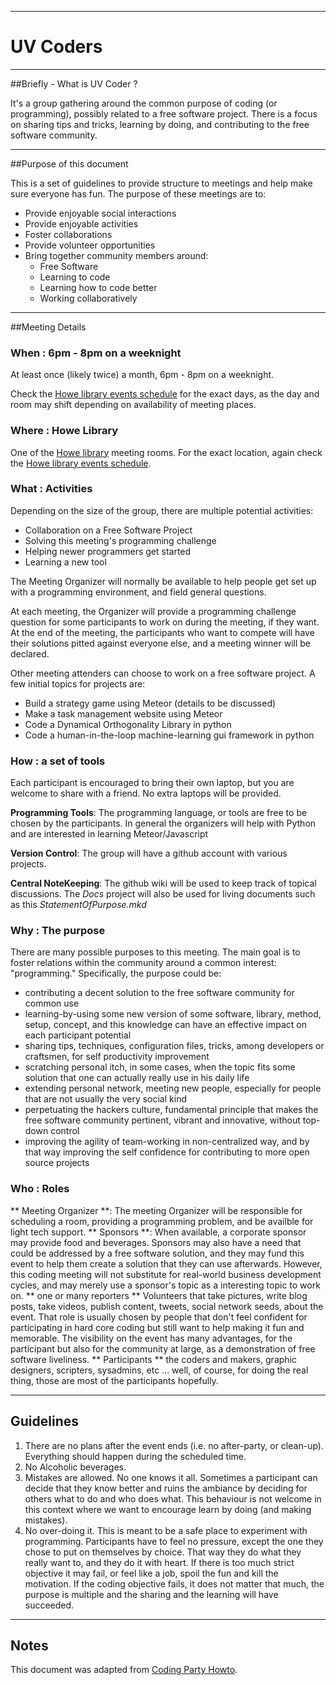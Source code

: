 ------------------------
# UV Coders
-----------------------------------
##Briefly - What is UV Coder ?

It's a group gathering around the common purpose of coding (or programming), possibly related to a free software project. There is a focus on sharing tips and tricks, learning by doing, and contributing to the free software community.

---------------------------
##Purpose of this document

This is a set of guidelines to provide structure to meetings and help make sure everyone has fun. The purpose of these meetings are to:

* Provide enjoyable social interactions
* Provide enjoyable activities
* Foster collaborations 
* Provide volunteer opportunities
* Bring together community members around:
    * Free Software
    * Learning to code
    * Learning how to code better
    * Working collaboratively


-------------------------
##Meeting Details

### When : 6pm - 8pm on a weeknight

At least once (likely twice) a month, 6pm - 8pm on a weeknight. 

Check the [Howe library events schedule](http://www.thehowe.org/right.php/pid/2/sid/1) for the exact days, as the day and room may shift depending on availability of meeting places. 

### Where : Howe Library

One of the [Howe library](http://www.thehowe.org) meeting rooms. For the exact location, again check the [Howe library events schedule](http://www.thehowe.org/right.php/pid/2/sid/1).

### What : Activities

Depending on the size of the group, there are multiple potential activities:

* Collaboration on a Free Software Project
* Solving this meeting's programming challenge
* Helping newer programmers get started
* Learning a new tool

The Meeting Organizer will normally be available to help people get set up with a programming environment, and field general questions.

At each meeting, the Organizer will provide a programming challenge question for some participants to work on during the meeting, if they want. At the end of the meeting, the participants who want to compete will have their solutions pitted against everyone else, and a meeting winner will be declared. 

Other meeting attenders can choose to work on a free software project. A few initial topics for projects are:

* Build a strategy game using Meteor (details to be discussed)
* Make a task management website using Meteor
* Code a Dynamical Orthogonality Library in python
* Code a human-in-the-loop machine-learning gui framework in python

### How : a set of tools
Each participant is encouraged to bring their own laptop, but you are welcome to share with a friend. No extra laptops will be provided. 

**Programming Tools**: The programming language, or tools are free to be chosen by the participants. In general the organizers will help with Python and are interested in learning Meteor/Javascript

**Version Control**: The group will have a github account with various projects.

**Central NoteKeeping**: The github wiki will be used to keep track of topical discussions. The *Docs* project will also be used for living documents such as this *StatementOfPurpose.mkd*

### Why : The purpose
There are many possible purposes to this meeting. The main goal is to foster relations within the community around a common interest: "programming." Specifically, the purpose could be:

*    contributing a decent solution to the free software community for common use
*    learning-by-using some new version of some software, library, method, setup, concept, and this knowledge can have an effective impact on each participant potential
*    sharing tips, techniques, configuration files, tricks, among developers or craftsmen, for self productivity improvement
*    scratching personal itch, in some cases, when the topic fits some solution that one can actually really use in his daily life
*    extending personal network, meeting new people, especially for people that are not usually the very social kind
*    perpetuating the hackers culture, fundamental principle that makes the free software community pertinent, vibrant and innovative, without top-down control
*    improving the agility of team-working in non-centralized way, and by that way improving the self confidence for contributing to more open source projects

### Who : Roles

** Meeting Organizer **: The meeting Organizer will be responsible for scheduling a room, providing a programming problem, and be availble for light tech support. 
** Sponsors **: When available, a corporate sponsor may provide food and beverages. Sponsors may also have a need that could be addressed by a free software solution, and they may fund this event to help them create a solution that they can use afterwards. However, this coding meeting will not substitute for real-world business development cycles, and may merely use a sponsor's topic as a interesting topic to work on.
** one or many reporters ** Volunteers that take pictures, write blog posts, take videos, publish content, tweets, social network seeds, about the event. That role is usually chosen by people that don't feel confident for participating in hard core coding but still want to help making it fun and memorable. The visibility on the event has many advantages, for the participant but also for the community at large, as a demonstration of free software liveliness.
** Participants ** the coders and makers, graphic designers, scripters, sysadmins, etc ... well, of course, for doing the real thing, those are most of the participants hopefully.

-------------------
## Guidelines

1. There are no plans after the event ends (i.e. no after-party, or clean-up). Everything should happen during the scheduled time. 
2. No Alcoholic beverages. 
3. Mistakes are allowed. No one knows it all. Sometimes a participant can decide that they know better and ruins the ambiance by deciding for others what to do and who does what. This behaviour is not welcome in this context where we want to encourage learn by doing (and making mistakes). 
4. No over-doing it. This is meant to be a safe place to experiment with programming. Participants have to feel no pressure, except the one they chose to put on themselves by choice. That way they do what they really want to, and they do it with heart. If there is too much strict objective it may fail, or feel like a job, spoil the fun and kill the motivation. If the coding objective fails, it does not matter that much, the purpose is multiple and the sharing and the learning will have succeeded.

--------------
## Notes
This document was adapted from [Coding Party Howto](https://github.com/mose/CodingParty/wiki/codingparty-howto).